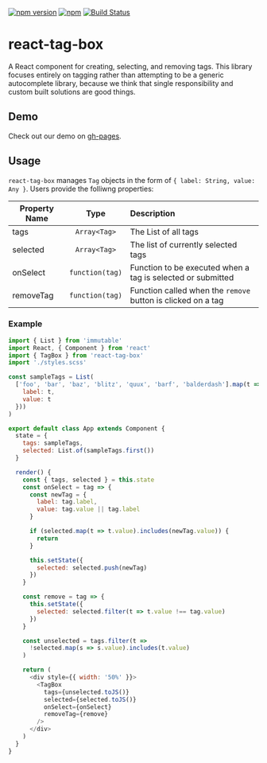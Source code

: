 [![npm version](https://badge.fury.io/js/react-tag-box.svg)](https://badge.fury.io/js/react-tag-box)
[![npm](https://img.shields.io/npm/dm/react-tag-box.svg)](https://www.npmjs.com/package/react-tag-box)
[![Build Status](https://travis-ci.org/sslotsky/react-tag-box.svg?branch=master)](https://travis-ci.org/sslotsky/react-tag-box)

# react-tag-box

A React component for creating, selecting, and removing tags. This library focuses entirely on tagging rather than attempting to be a generic autocomplete library, because
we think that single responsibility and custom built solutions are good things. 

## Demo

Check out our demo on [gh-pages](https://sslotsky.github.io/react-tag-box/).

## Usage

`react-tag-box` manages `Tag` objects in the form of `{ label: String, value: Any }`. Users provide the folliwng properties:

Property Name | Type | Description
---|:---:|:---
tags | `Array<Tag>` | The List of all tags
selected | `Array<Tag>` | The list of currently selected tags
onSelect | `function(tag)` | Function to be executed when a tag is selected or submitted
removeTag | `function(tag)` | Function called when the `remove` button is clicked on a tag

### Example

```javascript
import { List } from 'immutable'
import React, { Component } from 'react'
import { TagBox } from 'react-tag-box'
import './styles.scss'

const sampleTags = List(
  ['foo', 'bar', 'baz', 'blitz', 'quux', 'barf', 'balderdash'].map(t => ({
    label: t,
    value: t
  }))
)

export default class App extends Component {
  state = {
    tags: sampleTags,
    selected: List.of(sampleTags.first())
  }

  render() {
    const { tags, selected } = this.state
    const onSelect = tag => {
      const newTag = {
        label: tag.label,
        value: tag.value || tag.label
      }

      if (selected.map(t => t.value).includes(newTag.value)) {
        return
      }

      this.setState({
        selected: selected.push(newTag)
      })
    }

    const remove = tag => {
      this.setState({
        selected: selected.filter(t => t.value !== tag.value)
      })
    }

    const unselected = tags.filter(t =>
      !selected.map(s => s.value).includes(t.value)
    )

    return (
      <div style={{ width: '50%' }}>
        <TagBox
          tags={unselected.toJS()}
          selected={selected.toJS()}
          onSelect={onSelect}
          removeTag={remove}
        />
      </div>
    )
  }
}
```
